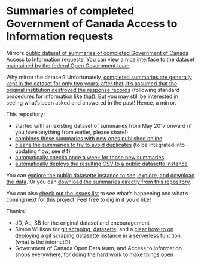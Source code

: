 # Summaries of completed Government of Canada Access to Information requests

Mirrors [public dataset of summaries of completed Government of Canada Access to Information requests](https://open.canada.ca/data/en/dataset/0797e893-751e-4695-8229-a5066e4fe43c). You can [view a nice interface to the dataset maintained by the federal Open Government team](https://open.canada.ca/en/search/ati).

Why mirror the dataset? Unfortunately, [completed summaries are generally kept in the dataset for only two years; after that, it’s assumed that the original institution destroyed the response records](https://www.canada.ca/en/treasury-board-secretariat/services/access-information-privacy/reviewing-access-information/the-review-process/ati-review-interim-what-we-heard-report.html#toc5-2-3) (following standard procedures for information like that). But you may still be interested in seeing what’s been asked and answered in the past! Hence, a mirror.

This repository:

- started with an existing dataset of summaries from May 2017 onward (if you have anything from earlier, please share!)
- [combines these summaries with new ones published online](https://github.com/lchski/gc-ati-summaries-data/blob/main/update-ati-summaries.R)
- [cleans the summaries to try to avoid duplicates](https://github.com/lchski/gc-ati-summaries-data/tree/main/cleaning) (to be integrated into updating flow, see #4)
- [automatically checks once a week for those new summaries](https://github.com/lchski/gc-ati-summaries-data/blob/main/.github/workflows/update-ati-summaries.yaml)
- [automatically deploys the resulting CSV to a public datasette instance](https://github.com/lchski/gc-ati-summaries-data/blob/main/.github/workflows/deploy-datasette-site.yaml)

You can [explore the public datasette instance to see, explore, and download the data](https://gc-ati-summaries-data.labs.lucascherkewski.com/). Or you can [download the summaries directly from this repository](https://github.com/lchski/gc-ati-summaries-data/blob/main/ati-summaries.csv).

You can also [check out the issues list](https://github.com/lchski/gc-ati-summaries-data/issues) to see what’s happening and what’s coming next for this project. Feel free to dig in if you’d like!

Thanks:

- JD, AL, SB for the original dataset and encouragement
- Simon Willison for [git scraping](https://simonwillison.net/series/git-scraping/), [datasette](https://datasette.io/), and a [clear how-to on deploying a git scraping datasette instance in a serverless function](https://simonwillison.net/2020/Jan/21/github-actions-cloud-run/) (what is the internet!?)
- Government of Canada Open Data team, and Access to Information shops everywhere, for [doing the hard work to make things open](https://www.gov.uk/guidance/government-design-principles#make-things-open-it-makes-things-better)
